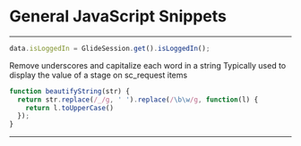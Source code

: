 # General JavaScript Snippets


----------------------------------------------------------------------------------------------------------

```js
data.isLoggedIn = GlideSession.get().isLoggedIn();
```

Remove underscores and capitalize each word in a string
Typically used to display the value of a stage on sc_request items

```js
function beautifyString(str) {
  return str.replace(/_/g, ' ').replace(/\b\w/g, function(l) {
    return l.toUpperCase()
  });
}
```

----------------------------------------------------------------------------------------------------------
